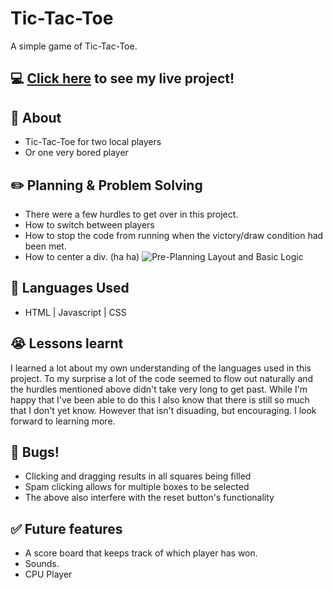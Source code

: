 # Tic-Tac-Toe

A simple game of Tic-Tac-Toe.

## :computer: [Click here](https://howaboutdale.github.io/Tic-Tac-Toe/) to see my live project!

## :page_facing_up: About

- Tic-Tac-Toe for two local players
- Or one very bored player

## :pencil2: Planning & Problem Solving

- There were a few hurdles to get over in this project.
- How to switch between players
- How to stop the code from running when the victory/draw condition had been met.
- How to center a div. (ha ha)
  ![Pre-Planning Layout and Basic Logic](https://i.imgur.com/uzcHsqN.png)

## :rocket: Languages Used

- HTML | Javascript | CSS

## :sob: Lessons learnt

I learned a lot about my own understanding of the languages used in this project. To my surprise a lot of the code seemed to flow out naturally and the hurdles mentioned above didn't take very long to get past. While I'm happy that I've been able to do this I also know that there is still so much that I don't yet know. However that isn't disuading, but encouraging. I look forward to learning more.

## :poop: Bugs!

- Clicking and dragging results in all squares being filled
- Spam clicking allows for multiple boxes to be selected
- The above also interfere with the reset button's functionality

## :white_check_mark: Future features

- A score board that keeps track of which player has won.
- Sounds.
- CPU Player

